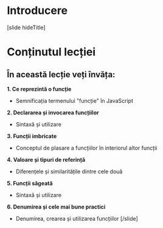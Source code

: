 # Introducere

[slide hideTitle]

# Conținutul lecției

## În această lecție veți învăța:

**1. Ce reprezintă o funcție**

- Semnificația termenului "funcție" în JavaScript 

**2. Declararea și invocarea funcțiilor**

- Sintaxă și utilizare

**3. Funcții imbricate**

- Conceptul de plasare a funcțiilor în interiorul altor funcții 

**4. Valoare și tipuri de referință**

- Diferențele și similaritățile dintre cele două

**5. Funcții săgeată**

- Sintaxă și utilizare

**6. Denumirea și cele mai bune practici**

- Denumirea, crearea și utilizarea funcțiilor
[/slide]
